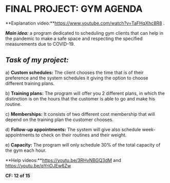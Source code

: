 FINAL PROJECT: GYM AGENDA
=========================
**Explanation video:**https://www.youtube.com/watch?v=TaFHqXhc8R8 .

***Main idea:*** a program dedicated to scheduling gym clients that can
help in the pandemic to make a safe space and respecting the specified
measurements due to COVID-19.

*Task of my project:*
---------------------

a)  **Custom schedules:** The client chooses the time that is of their
    preference and the system schedules it giving the option to choose
    different training plans.

b)  **Training plans:** The program will offer you 2 different plans, in
    which the distinction is on the hours that the customer is able to
    go and make his routine.

c)  **Memberships:** It consists of two different cost membership that
    will depend on the training plan the customer chooses.

d)  **Follow-up appointments:** The system will give also schedule
    week-appointments to check on their routines and their weight.

e)  **Capacity:** The program will only schedule 30% of the total
    capacity of the gym each hour.
    
    
**Help videos:**https://youtu.be/3RHvNBGQ3dM and https://youtu.be/qYriOJEw6Zw


**CF: 12 of 15** 
